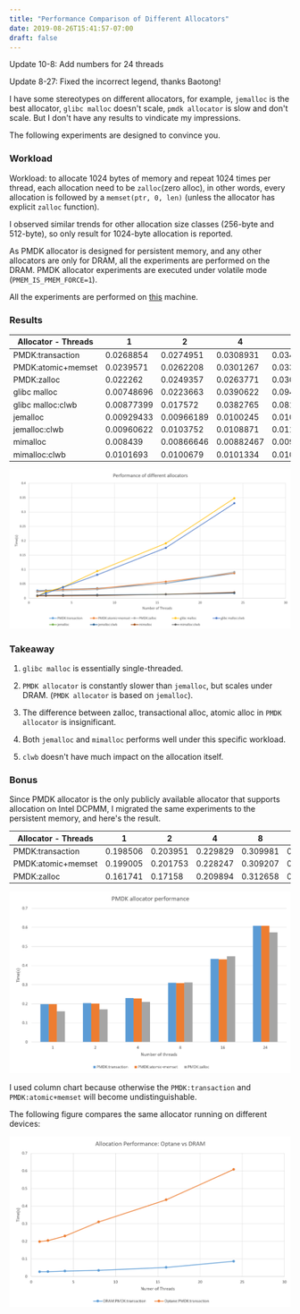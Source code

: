 ```yaml
---
title: "Performance Comparison of Different Allocators"
date: 2019-08-26T15:41:57-07:00
draft: false 
---
```

Update 10-8:
Add numbers for 24 threads

Update 8-27:
Fixed the incorrect legend, thanks Baotong! 

I have some stereotypes on different allocators, for example, `jemalloc` is the best allocator, `glibc malloc` doesn't scale, `pmdk allocator` is slow and don't scale. 
But I don't have any results to vindicate my impressions. 

The following experiments are designed to convince you.

### Workload

Workload: to allocate 1024 bytes of memory and repeat 1024 times per thread, each allocation need to be `zalloc`(zero alloc), in other words, every allocation is followed by a `memset(ptr, 0, len)` (unless the allocator has explicit `zalloc` function).

I observed similar trends for other allocation size classes (256-byte and 512-byte), so only  result for 1024-byte allocation is reported. 

As PMDK allocator is designed for persistent memory, and any other allocators are only for DRAM, all the experiments are performed on the DRAM. 
PMDK allocator experiments are executed under volatile mode (`PMEM_IS_PMEM_FORCE=1`).

All the experiments are performed on [this](/posts/new-server) machine.


### Results

| Allocator -  Threads | 1          | 2          | 4          | 8          | 16         | 24|
|--------------------|------------|------------|------------|------------|------------|-------|
| PMDK:transaction   | 0.0268854  | 0.0274951  | 0.0308931  | 0.0349187  | 0.0517541  |0.0865849|
| PMDK:atomic+memset | 0.0239571  | 0.0262208  | 0.0301267  | 0.0335501  | 0.0577313  |0.0872701|
| PMDK:zalloc        | 0.022262   | 0.0249357  | 0.0263771  | 0.030475   | 0.0526358  |0.0911465|
| glibc malloc        | 0.00748696 | 0.0223663  | 0.0390622  | 0.0945179  | 0.191004   |0.34755|
| glibc malloc:clwb   | 0.00877399 | 0.017572   | 0.0382765  | 0.0817171  | 0.175284   |0.330139|
| jemalloc           | 0.00929433 | 0.00966189 | 0.0100245 | 0.0109757 | 0.0140428  |0.0196574|
| jemalloc:clwb      | 0.00960622 | 0.0103752 | 0.0108871 | 0.0117046 | 0.013841  |0.0178645|
| mimalloc           | 0.008439 | 0.00866646 | 0.00882467 | 0.00951377 | 0.0138434 |0.0204305 |
| mimalloc:clwb      | 0.0101693 | 0.0100679 | 0.0101334 | 0.0106114 | 0.0134876 |0.019413|

![](/img/allocator_bench.png)


### Takeaway

1. `glibc malloc` is essentially single-threaded.

2. `PMDK allocator` is constantly slower than `jemalloc`, but scales under DRAM. (`PMDK allocator` is based on `jemalloc`).

3. The difference between zalloc, transactional alloc, atomic alloc in `PMDK allocator` is insignificant. 

3. Both `jemalloc` and `mimalloc` performs well under this specific workload.

4. `clwb` doesn't have much impact on the allocation itself.


### Bonus

Since PMDK allocator is the only publicly available allocator that supports allocation on Intel DCPMM, I migrated the same experiments to the persistent memory, and here's the result.

| Allocator - Threads         | 1        | 2        | 4        | 8        | 16       | 24 |
|--------------------|----------|----------|----------|----------|----------|------|
| PMDK:transaction   | 0.198506 | 0.203951 | 0.229829 | 0.309981 | 0.43601 |0.608642|
| PMDK:atomic+memset | 0.199005 | 0.201753 | 0.228247 | 0.309207 | 0.433212 |0.608619|
| PMDK:zalloc        | 0.161741 | 0.17158 | 0.209894 | 0.312658 | 0.449119 | 0.574593 |

![](/img/pmdk-allocator.png)

I used column chart because otherwise the `PMDK:transaction` and `PMDK:atomic+memset` will become undistinguishable.


The following figure compares the same allocator running on different devices:

![](/img/alloc_dram_optane.png)
